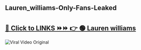 
 ## Lauren_williams-Only-Fans-Leaked

# <h2><a href="https://clipsfans.com/Lauren_williams&ref=git">🔗 Click to LINKS ⏩⏩ 👉 🟢 Lauren williams </a></h2>

<a href="https://clipsfans.com/Lauren_williams&ref=git" rel="nofollow" data-target="animated-image.originalLink"><img src="https://i.ibb.co.com/xMMVF88/686577567.gif" alt="Viral Video Original" style="max-width: 100%; display: inline-block;" data-target="animated-image.originalImage"></a>
